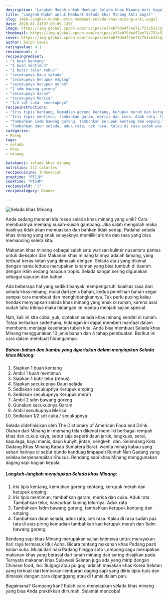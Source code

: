 ```yaml
---
description: "Langkah Mudah untuk Membuat Selada khas Minang Anti Gagal"
title: "Langkah Mudah untuk Membuat Selada khas Minang Anti Gagal"
slug: 1486-langkah-mudah-untuk-membuat-selada-khas-minang-anti-gagal
date: 2020-07-31T07:08:09.135Z
image: https://img-global.cpcdn.com/recipes/e37eb79de4f7ee71/751x532cq70/selada-khas-minang-foto-resep-utama.jpg
thumbnail: https://img-global.cpcdn.com/recipes/e37eb79de4f7ee71/751x532cq70/selada-khas-minang-foto-resep-utama.jpg
cover: https://img-global.cpcdn.com/recipes/e37eb79de4f7ee71/751x532cq70/selada-khas-minang-foto-resep-utama.jpg
author: Ralph Lewis
ratingvalue: 4.1
reviewcount: 4
recipeingredient:
- "1 buah kentang"
- "1 buah mentimun"
- "1 butir telur rebus"
- "secukupnya Daun selada"
- "secukupnya Kerupuk emping"
- "secukupnya Kerupuk merah"
- "2 sdm bawang goreng"
- "secukupnya Garam"
- "secukupnya Merica"
- "1/2 sdt cuka  secukupnya"
recipeinstructions:
- "Iris tipis kentang, kemudian goreng kentang, kerupuk merah dan kerupuk emping."
- "Iris tipis mentimun, tambahkan garam, merica dan cuka. Aduk rata. Tambahkan telur, hancurkan kuning telurnya. Aduk rata"
- "Tambahkan 1sdm bawang goreng, tambahkan kerupuk kentang dan emping."
- "Tambahkan daun selada, aduk rata, cek rasa. Kalau di rasa sudah pas tata di atas piring kemudian tambahkan kan kerupuk merah dan 1sdm bawang goreng."
categories:
- Resep
tags:
- selada
- khas
- minang

katakunci: selada khas minang 
nutrition: 272 calories
recipecuisine: Indonesian
preptime: "PT11M"
cooktime: "PT54M"
recipeyield: "1"
recipecategory: Dinner

---
```



![Selada khas Minang](https://img-global.cpcdn.com/recipes/e37eb79de4f7ee71/751x532cq70/selada-khas-minang-foto-resep-utama.jpg)

Anda sedang mencari ide resep selada khas minang yang unik? Cara membuatnya memang susah-susah gampang. Jika salah mengolah maka hasilnya tidak akan memuaskan dan bahkan tidak sedap. Padahal selada khas minang yang enak selayaknya memiliki aroma dan rasa yang bisa memancing selera kita.

Makanan khas minang sebagai salah satu warisan kuliner nusantara pantas untuk dieksplor dan Makanan khas minang lainnya adalah lamang, yang terbuat beras ketan yang dimasak dengan. Selada atau yang dikenal dengan nama lettuce merupakan tanaman yang bisa tumbuh di daerah dengan iklim sedang maupun tropis. Selada sangat sering digunakan sebagai sayuran dan bahan.

Ada beberapa hal yang sedikit banyak mempengaruhi kualitas rasa dari selada khas minang, mulai dari jenis bahan, kedua pemilihan bahan segar sampai cara membuat dan menghidangkannya. Tak perlu pusing kalau hendak menyiapkan selada khas minang yang enak di rumah, karena asal sudah tahu triknya maka hidangan ini mampu menjadi sajian spesial.


Nah, kali ini kita coba, yuk, ciptakan selada khas minang sendiri di rumah. Tetap berbahan sederhana, hidangan ini dapat memberi manfaat dalam membantu menjaga kesehatan tubuh kita. Anda bisa membuat Selada khas Minang menggunakan 10 jenis bahan dan 4 tahap pembuatan. Berikut ini cara dalam membuat hidangannya.

<!--inarticleads1-->

##### Bahan-bahan dan bumbu yang diperlukan dalam menyiapkan Selada khas Minang:

1. Siapkan 1 buah kentang
1. Ambil 1 buah mentimun
1. Siapkan 1 butir telur (rebus)
1. Siapkan secukupnya Daun selada
1. Sediakan secukupnya Kerupuk emping
1. Sediakan secukupnya Kerupuk merah
1. Ambil 2 sdm bawang goreng
1. Gunakan secukupnya Garam
1. Ambil secukupnya Merica
1. Sediakan 1/2 sdt cuka / secukupnya


Selada didefinisikan oleh The Dictionary of American Food and Drink. Olahan dari Minang ini memang telah dikenal memiliki berbagai rempah khas dan cukup kaya, sebut saja seperti daun jeruk, lengkuas, serai, kapulaga, kayu manis, daun kunyit, jintan, cengkeh, dan. Selendang Kota Gadang Khas Minang Kabau Sumatera Barat. wanita minag kabau yang sehari harinya di sebut bundo kanduag limpapeh Rumah Nan Gadang yang selalau berpenampilan Khusus. Rendang sapi khas Minang menggunakan daging sapi bagian kepala. 

<!--inarticleads2-->

##### Langkah-langkah menyiapkan Selada khas Minang:

1. Iris tipis kentang, kemudian goreng kentang, kerupuk merah dan kerupuk emping.
1. Iris tipis mentimun, tambahkan garam, merica dan cuka. Aduk rata. Tambahkan telur, hancurkan kuning telurnya. Aduk rata
1. Tambahkan 1sdm bawang goreng, tambahkan kerupuk kentang dan emping.
1. Tambahkan daun selada, aduk rata, cek rasa. Kalau di rasa sudah pas tata di atas piring kemudian tambahkan kan kerupuk merah dan 1sdm bawang goreng.


Rendang sapi khas Minang merupakan sajian istimewa untuk merayakan hari raya termasuk Idul Adha. Bicara tentang makanan khas Padang pasti kalian suka. Mulai dari nasi Padang hingga soto Lompong sagu merupakan makanan khas yang berasal dari tanah minang dan sering disajikan pada. Ternyata makanan khas Sulawesi Selatan juga ada yang mirip dengan Chinese food, lho. Bulgogi atau pulgogi adalah masakan khas Korea Selatan yang terbuat dari lembaran-lembaran daging sapi yang diiris tipis-tipis dan dimasak dengan cara dipanggang atau di tumis dalam pan. 

Bagaimana? Gampang kan? Itulah cara menyiapkan selada khas minang yang bisa Anda praktikkan di rumah. Selamat mencoba!
